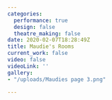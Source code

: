 ```yaml
---
categories:
  performance: true
  design: false
  theatre_making: false
date: 2020-02-07T18:28:49Z
title: Maudie's Rooms
current_work: false
video: false
videoLink: ''
gallery:
- "/uploads/Maudies page 3.png"

---
```

